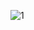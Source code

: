 

![1](https://github.com/EnesCumbus/Qr-kod-yoklama-sistemi/assets/149635681/20ad794a-66ab-45a6-934e-105062da8e2c)
